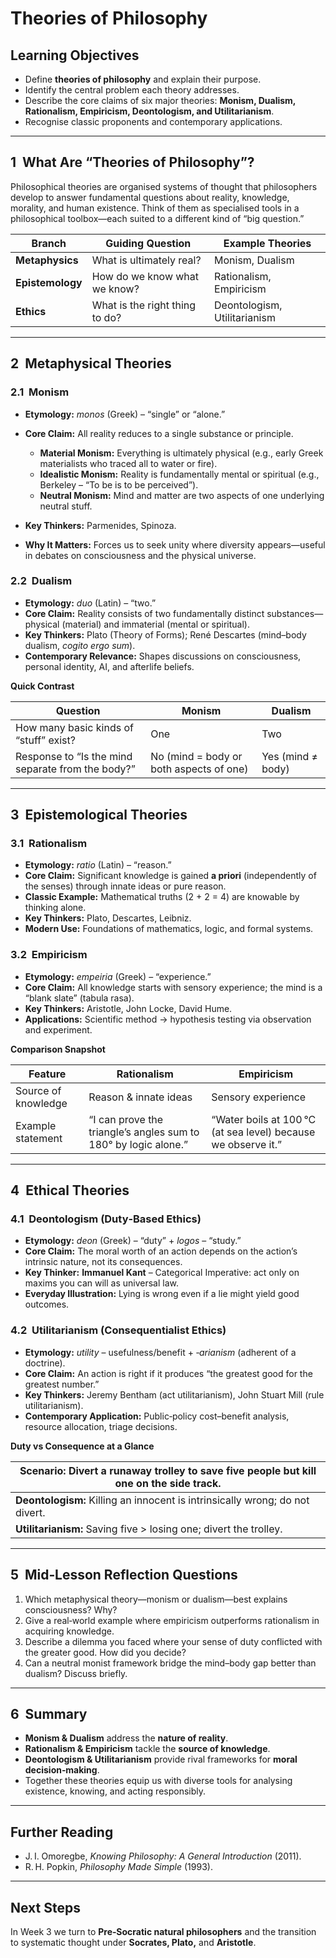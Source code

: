 # Theories of Philosophy

## Learning Objectives

* Define **theories of philosophy** and explain their purpose.
* Identify the central problem each theory addresses.
* Describe the core claims of six major theories: **Monism, Dualism, Rationalism, Empiricism, Deontologism, and Utilitarianism**.
* Recognise classic proponents and contemporary applications.

---

## 1  What Are “Theories of Philosophy”?

Philosophical theories are organised systems of thought that philosophers develop to answer fundamental questions about reality, knowledge, morality, and human existence. Think of them as specialised tools in a philosophical toolbox—each suited to a different kind of “big question.”

| Branch           | Guiding Question               | Example Theories             |
| ---------------- | ------------------------------ | ---------------------------- |
| **Metaphysics**  | What is ultimately real?       | Monism, Dualism              |
| **Epistemology** | How do we know what we know?   | Rationalism, Empiricism      |
| **Ethics**       | What is the right thing to do? | Deontologism, Utilitarianism |

---

## 2  Metaphysical Theories

### 2.1  Monism

* **Etymology:** *monos* (Greek) – “single” or “alone.”
* **Core Claim:** All reality reduces to a single substance or principle.

  * **Material Monism:** Everything is ultimately physical (e.g., early Greek materialists who traced all to water or fire).
  * **Idealistic Monism:** Reality is fundamentally mental or spiritual (e.g., Berkeley – “To be is to be perceived”).
  * **Neutral Monism:** Mind and matter are two aspects of one underlying neutral stuff.
* **Key Thinkers:** Parmenides, Spinoza.
* **Why It Matters:** Forces us to seek unity where diversity appears—useful in debates on consciousness and the physical universe.

### 2.2  Dualism

* **Etymology:** *duo* (Latin) – “two.”
* **Core Claim:** Reality consists of two fundamentally distinct substances—physical (material) and immaterial (mental or spiritual).
* **Key Thinkers:** Plato (Theory of Forms); René Descartes (mind–body dualism, *cogito ergo sum*).
* **Contemporary Relevance:** Shapes discussions on consciousness, personal identity, AI, and afterlife beliefs.

**Quick Contrast**

| Question                                          | Monism                                  | Dualism           |
| ------------------------------------------------- | --------------------------------------- | ----------------- |
| How many basic kinds of “stuff” exist?            | One                                     | Two               |
| Response to “Is the mind separate from the body?” | No (mind = body or both aspects of one) | Yes (mind ≠ body) |

---

## 3  Epistemological Theories

### 3.1  Rationalism

* **Etymology:** *ratio* (Latin) – “reason.”
* **Core Claim:** Significant knowledge is gained **a priori** (independently of the senses) through innate ideas or pure reason.
* **Classic Example:** Mathematical truths (2 + 2 = 4) are knowable by thinking alone.
* **Key Thinkers:** Plato, Descartes, Leibniz.
* **Modern Use:** Foundations of mathematics, logic, and formal systems.

### 3.2  Empiricism

* **Etymology:** *empeiria* (Greek) – “experience.”
* **Core Claim:** All knowledge starts with sensory experience; the mind is a “blank slate” (tabula rasa).
* **Key Thinkers:** Aristotle, John Locke, David Hume.
* **Applications:** Scientific method → hypothesis testing via observation and experiment.

**Comparison Snapshot**

| Feature             | Rationalism                                                     | Empiricism                                                    |
| ------------------- | --------------------------------------------------------------- | ------------------------------------------------------------- |
| Source of knowledge | Reason & innate ideas                                           | Sensory experience                                            |
| Example statement   | “I can prove the triangle’s angles sum to 180° by logic alone.” | “Water boils at 100 °C (at sea level) because we observe it.” |

---

## 4  Ethical Theories

### 4.1  Deontologism (Duty‑Based Ethics)

* **Etymology:** *deon* (Greek) – “duty” + *logos* – “study.”
* **Core Claim:** The moral worth of an action depends on the action’s intrinsic nature, not its consequences.
* **Key Thinker:** **Immanuel Kant** – Categorical Imperative: act only on maxims you can will as universal law.
* **Everyday Illustration:** Lying is wrong even if a lie might yield good outcomes.

### 4.2  Utilitarianism (Consequentialist Ethics)

* **Etymology:** *utility* – usefulness/benefit + *‑arianism* (adherent of a doctrine).
* **Core Claim:** An action is right if it produces “the greatest good for the greatest number.”
* **Key Thinkers:** Jeremy Bentham (act utilitarianism), John Stuart Mill (rule utilitarianism).
* **Contemporary Application:** Public‑policy cost–benefit analysis, resource allocation, triage decisions.

**Duty vs Consequence at a Glance**

| Scenario: Divert a runaway trolley to save five people but kill one on the side track. |
| -------------------------------------------------------------------------------------- |
| **Deontologism:** Killing an innocent is intrinsically wrong; do not divert.           |
| **Utilitarianism:** Saving five > losing one; divert the trolley.                      |

---

## 5  Mid‑Lesson Reflection Questions

1. Which metaphysical theory—monism or dualism—best explains consciousness? Why?
2. Give a real‑world example where empiricism outperforms rationalism in acquiring knowledge.
3. Describe a dilemma you faced where your sense of duty conflicted with the greater good. How did you decide?
4. Can a neutral monist framework bridge the mind–body gap better than dualism? Discuss briefly.

---

## 6  Summary

* **Monism & Dualism** address the **nature of reality**.
* **Rationalism & Empiricism** tackle the **source of knowledge**.
* **Deontologism & Utilitarianism** provide rival frameworks for **moral decision‑making**.
* Together these theories equip us with diverse tools for analysing existence, knowing, and acting responsibly.

---

## Further Reading

* J. I. Omoregbe, *Knowing Philosophy: A General Introduction* (2011).
* R. H. Popkin, *Philosophy Made Simple* (1993).

---

## Next Steps

In Week 3 we turn to **Pre‑Socratic natural philosophers** and the transition to systematic thought under **Socrates, Plato,** and **Aristotle**.
